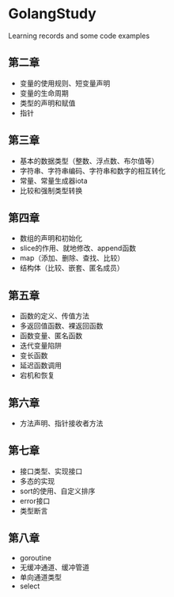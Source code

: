 # GolangStudy
Learning records and some code examples

## 第二章
- 变量的使用规则、短变量声明
- 变量的生命周期
- 类型的声明和赋值
- 指针

## 第三章
- 基本的数据类型（整数、浮点数、布尔值等）
- 字符串、字符串编码、字符串和数字的相互转化
- 常量、常量生成器iota
- 比较和强制类型转换

## 第四章
- 数组的声明和初始化
- slice的作用、就地修改、append函数 
- map（添加、删除、查找、比较）
- 结构体（比较、嵌套、匿名成员）

## 第五章
- 函数的定义、传值方法
- 多返回值函数、裸返回函数
- 函数变量、匿名函数
- 迭代变量陷阱
- 变长函数
- 延迟函数调用
- 宕机和恢复

## 第六章
- 方法声明、指针接收者方法

## 第七章
- 接口类型、实现接口
- 多态的实现
- sort的使用、自定义排序
- error接口
- 类型断言

## 第八章
- goroutine
- 无缓冲通道、缓冲管道
- 单向通道类型
- select
